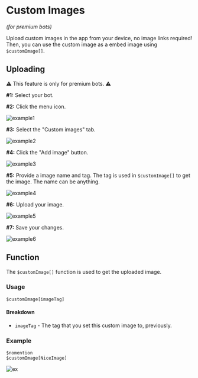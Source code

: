 # Custom Images
*(for premium bots)*

Upload custom images in the app from your device, no image links required! Then, you can use the custom image as a embed image using `$customImage[]`.

## Uploading 
⚠️ This feature is only for premium bots. ⚠️

**#1:** Select your bot.

**#2:** Click the menu icon.

![example1](https://user-images.githubusercontent.com/69215413/126851796-ab0f2d40-eae4-4de2-95c0-20f56f63e34e.png)

**#3:** Select the "Custom images" tab.

![example2](https://user-images.githubusercontent.com/69215413/126851857-c15baeb9-f953-41af-a1b0-d7db2da9620b.png)

**#4:** Click the "Add image" button.

![example3](https://user-images.githubusercontent.com/69215413/126851897-314262e5-8f9c-459f-865a-88de836e703b.png)

**#5:** Provide a image name and tag. The tag is used in `$customImage[]` to get the image. The name can be anything.

![example4](https://user-images.githubusercontent.com/69215413/126851947-f5bb2b94-73de-41b3-bcd0-b10d45ea462a.png)

**#6:** Upload your image.

![example5](https://user-images.githubusercontent.com/69215413/126851959-6a50add7-b9fe-4a5a-aac4-5aea32b4e012.png)

**#7:** Save your changes.

![example6](https://user-images.githubusercontent.com/69215413/126851970-778f5641-f594-4278-833a-cff7601a44d2.png)

## Function
The `$customImage[]` function is used to get the uploaded image.

### Usage
```
$customImage[imageTag]
```

#### Breakdown
- `imageTag` - The tag that you set this custom image to, previously.

### Example
```
$nomention
$customImage[NiceImage]
```

![ex](https://user-images.githubusercontent.com/69215413/126852524-dfcb237a-8283-43fd-9e17-8dd97bd9ed85.png)
